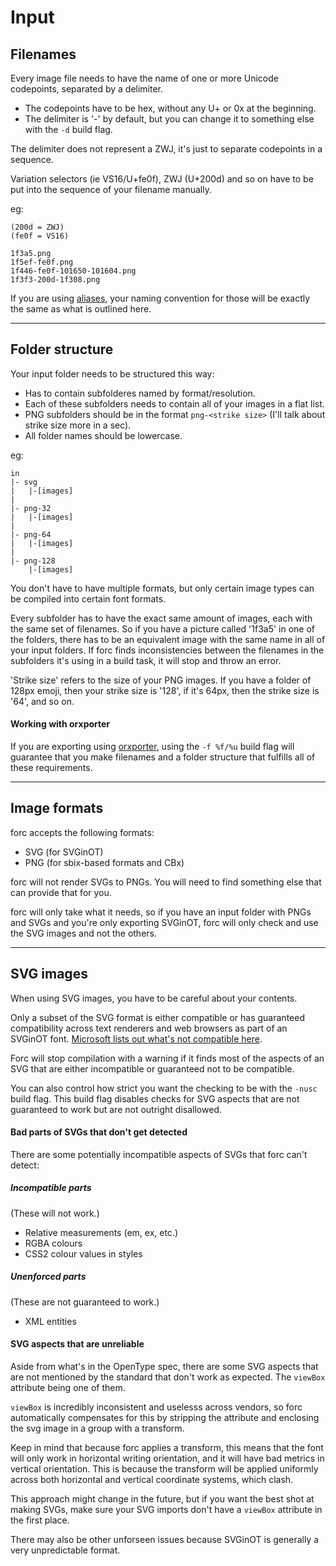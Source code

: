 # Input

## Filenames

Every image file needs to have the name of one or more Unicode codepoints, separated by a delimiter.

- The codepoints have to be hex, without any U+ or 0x at the beginning.
- The delimiter is '-' by default, but you can change it to something else with the `-d` build flag.

The delimiter does not represent a ZWJ, it's just to separate codepoints in a sequence.

Variation selectors (ie VS16/U+fe0f), ZWJ (U+200d) and so on have to be put into the sequence of your filename manually.

eg:

```
(200d = ZWJ)
(fe0f = VS16)

1f3a5.png
1f5ef-fe0f.png
1f446-fe0f-101650-101604.png
1f3f3-200d-1f308.png 

```

If you are using [aliases](aliases.md), your naming convention for those will be exactly the same as what is outlined here.

----

## Folder structure

Your input folder needs to be structured this way:

- Has to contain subfolderes named by format/resolution.
- Each of these subfolders needs to contain all of your images in a flat list.
- PNG subfolders should be in the format `png-<strike size>` (I'll talk about strike size more in a sec).
- All folder names should be lowercase.

eg:

```
in
|- svg
|	|-[images]
|
|- png-32
|	|-[images]
|
|- png-64
|	|-[images]
|
|- png-128
	|-[images]

```

You don't have to have multiple formats, but only certain image types can be compiled into certain font formats.

Every subfolder has to have the exact same amount of images, each with the same set of filenames. So if you have a picture called '1f3a5' in one of the folders, there has to be an equivalent image with the same name in all of your input folders. If forc finds inconsistencies between the filenames in the subfolders it's using in a build task, it will stop and throw an error.

'Strike size' refers to the size of your PNG images. If you have a folder of 128px emoji, then your strike size is '128', if it's 64px, then the strike size is '64', and so on.


#### Working with orxporter

If you are exporting using [orxporter](https://github.com/mutantstandard/orxporter), using the `-f %f/%u` build flag will guarantee that you make filenames and a folder structure that fulfills all of these requirements.

---

## Image formats

forc accepts the following formats:

- SVG (for SVGinOT)
- PNG (for sbix-based formats and CBx)

forc will not render SVGs to PNGs. You will need to find something else that can provide that for you.

forc will only take what it needs, so if you have an input folder with PNGs and SVGs and you're only exporting SVGinOT, forc will only check and use the SVG images and not the others.

---

## SVG images

When using SVG images, you have to be careful about your contents.

Only a subset of the SVG format is either compatible or has guaranteed compatibility across text renderers and web browsers as part of an SVGinOT font. [Microsoft lists out what's not compatible here](https://docs.microsoft.com/en-gb/typography/opentype/spec/svg#svg-capability-requirements-and-restrictions).

Forc will stop compilation with a warning if it finds most of the aspects of an SVG that are either incompatible or guaranteed not to be compatible.

You can also control how strict you want the checking to be with the `-nusc` build flag. This build flag disables checks for SVG aspects that are not guaranteed to work but are not outright disallowed.

#### Bad parts of SVGs that don't get detected

There are some potentially incompatible aspects of SVGs that forc can't detect:

##### Incompatible parts
(These will not work.)

- Relative measurements (em, ex, etc.)
- RGBA colours
- CSS2 colour values in styles

##### Unenforced parts
(These are not guaranteed to work.)

- XML entities

#### SVG aspects that are unreliable

Aside from what's in the OpenType spec, there are some SVG aspects that are not mentioned by the standard that don't work as expected. The `viewBox` attribute being one of them. 

`viewBox` is incredibly inconsistent and uselesss across vendors, so forc automatically compensates for this by stripping the attribute and enclosing the svg image in a group with a transform.

Keep in mind that because forc applies a transform, this means that the font will only work in horizontal writing orientation, and it will have bad metrics in vertical orientation. This is because the transform will be applied uniformly across both horizontal and vertical coordinate systems, which clash.

This approach might change in the future, but if you want the best shot at making SVGs, make sure your SVG imports don't have a `viewBox` attribute in the first place.

There may also be other unforseen issues because SVGinOT is generally a very unpredictable format.